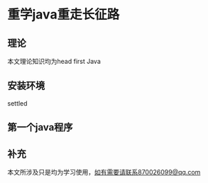 # 重学java重走长征路

## 理论

本文理论知识均为head first Java

## 安装环境

settled

## 第一个java程序



## 补充

本文所涉及只是均为学习使用，如有需要请联系870026099@qq.com

